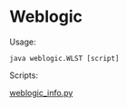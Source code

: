 Weblogic
========

Usage:

	java weblogic.WLST [script]

Scripts:

[weblogic_info.py](weblogic_info.py)
